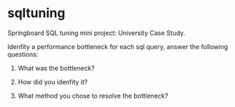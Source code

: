 # sqltuning
Springboard SQL tuning mini project: University Case Study.

Idenfity a performance bottleneck for each sql query, answer the following questions:

  1. What was the bottleneck?
  
  2. How did you idenfity it?
  
  3. What method you chose to resolve the bottleneck?
